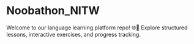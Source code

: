 # Noobathon_NITW
Welcome to our language learning platform repo! 🌐💬 Explore structured lessons, interactive exercises, and progress tracking. 
